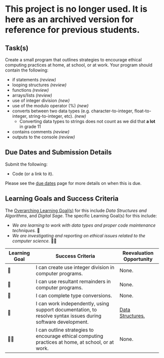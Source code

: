 # This project is no longer used. It is here as an archived version for reference for previous students.

## Task(s)

Create a small program that outlines strategies to encourage ethical computing practices at home, at school, or at work. Your program should contain the following:

* if statements _(review)_
* looping structures _(review)_
* functions _(review)_
* arrays/lists _(review)_
* use of integer division _(new)_
* use of the modulo operator (%) _(new)_
* converts between two data types (e.g. character-to-integer, float-to-integer, string-to-integer, etc). _(new)_
  * Converting data types to strings does not count as we did that **a lot** in grade 11
* contains comments _(review)_
* outputs to the console _(review)_

## Due Dates and Submission Details

Submit the following:  
* Code (or a link to it).

Please see the [due dates](./Due-Dates-and-Submission-Details) page for more details on when this is due.

## Learning Goals and Success Criteria

The [Overarching Learning Goal(s)](./images/ICS4U.jpg) for this include _Data Structures and Algorithms_, and _Digital Sage_.
The specific Learning Goal(s) for this include:

  * _We are learning to work with data types and proper code maintenance techniques._ &#x1F4D9;
  * _We are investigating and reporting on ethical issues related to the computer science._ &#x1F4D7;&#x1F4D7;

| Learning Goal | Success Criteria  | Reevaluation Opportunity |
| ------------- | ----------------- | ------------------------ |
| &#x1F4D9; | I can create use integer division in computer programs. | None. |
| &#x1F4D9; | I can use resultant remainders in computer programs. | None. |
| &#x1F4D9; | I can complete type conversions. | None. |
| &#x1F4D9; | I can work independently, using support documentation, to resolve syntax issues during software development. | [Data Structures.](./Data-Structures) |
| &#x1F4D7;&#x1F4D7; | I can outline strategies to encourage ethical computing practices at home, at school, or at work. | None. |